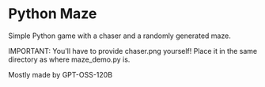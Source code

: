 # Python Maze

Simple Python game with a chaser and a randomly generated maze.

IMPORTANT: You'll have to provide chaser.png yourself! Place it in the same
directory as where maze_demo.py is.

Mostly made by GPT-OSS-120B
